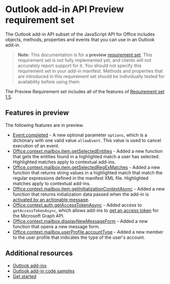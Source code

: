 # Outlook add-in API Preview requirement set

The Outlook add-in API subset of the JavaScript API for Office includes objects, methods, properties and events that you can use in an Outlook add-in.

> **Note**: This documentation is for a **preview** [requirement set](tutorial-api-requirement-sets.html). This requirement set is not fully implemented yet, and clients will not accurately report support for it. You should not specify this requirement set in your add-in manifest. Methods and properties that are introduced in this requirement set should be individually tested for availability before using them.

The Preview Requirement set includes all of the features of [Requirement set 1.5](../1.5/index.md). 

## Features in preview

The following features are in preview.

- [Event.completed](https://dev.office.com/reference/add-ins/outlook/preview/Event?product=outlook&version=preview#completedoptions) - A new optional parameter `options`, which is a dictionary with one valid value `allowEvent`. This value is used to cancel execution of an event.
- [Office.context.mailbox.item.getSelectedEntities](https://dev.office.com/reference/add-ins/outlook/preview/Office.context.mailbox.item?product=outlook&version=preview#getselectedentities--entities) - Added a new function that gets the entities found in a highlighted match a user has selected. Highlighted matches apply to contextual add-ins.
- [Office.context.mailbox.item.getSelectedRegExMatches](https://dev.office.com/reference/add-ins/outlook/preview/Office.context.mailbox.item?product=outlook&version=preview#getselectedregexmatches--object) - Added a new function that returns string values in a highlighted match that match the regular expressions defined in the manifest XML file. Highlighted matches apply to contextual add-ins.
- [Office.context.mailbox.item.getInitializationContextAsync](https://dev.office.com/reference/add-ins/outlook/preview/Office.context.mailbox.item?product=outlook&version=preview#getinitializationcontextasync) - Added a new function that returns initialization data passed when the add-in is [activated by an actionable message](https://docs.microsoft.com/outlook/actionable-messages/invoke-add-in-from-actionable-message).
- [Office.context.auth.getAccessTokenAsync](https://dev.office.com/reference/add-ins/shared/office.context.auth.getAccessTokenAsync?product=outlook) - Added access to `getAccessTokenAsync`, which allows add-ins to [get an access token](https://docs.microsoft.com/outlook/add-ins/authenticate-a-user-with-an-sso-token) for the Microsoft Graph API.
- [Office.context.mailbox.displayNewMessageForm](https://dev.office.com/reference/add-ins/outlook/preview/Office.context.mailbox?product=outlook&version=preview#displaynewmessageformparameters) - Added a new function that opens a new message form.
- [Office.context.mailbox.userProfile.accountType](https://dev.office.com/reference/add-ins/outlook/preview/Office.context.mailbox.userProfile?product=outlook&version=preview#accounttype-string) - Added a new member to the user profile that indicates the type of the user's account.

## Additional resources

- [Outlook add-ins](../../../docs/outlook/outlook-add-ins.md)
- [Outlook add-in code samples](https://developer.microsoft.com/en-us/outlook/code-samples)
- [Get started](https://docs.microsoft.com/en-us/outlook/add-ins/addin-tutorial)
